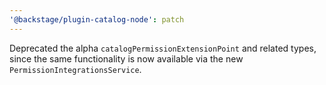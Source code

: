 ```yaml
---
'@backstage/plugin-catalog-node': patch
---
```


Deprecated the alpha `catalogPermissionExtensionPoint` and related types, since the same functionality is now available via the new `PermissionIntegrationsService`.
